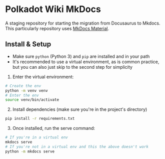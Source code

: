 # Polkadot Wiki MkDocs

A staging repository for starting the migration from Docusaurus to Mkdocs. This particularly repository uses [MkDocs Material](https://squidfunk.github.io/mkdocs-material/).

## Install & Setup

- Make sure `python` (Python 3) and `pip` are installed and in your path
- It's recommended to use a virtual environment, as is common practice, but you can also just skip to the second step for simplicity

1. Enter the virtual environment:
```sh
# Create the env
python -m venv venv
# Enter the env
source venv/bin/activate
```

2. Install dependencies (make sure you're in the project's directory)
```sh
pip install -r requirements.txt
```

3. Once installed, run the serve command:
```sh
# If you're in a virtual env
mkdocs serve
# If you're not in a virtual env and this the above doesn't work
python -m mkdocs serve
```